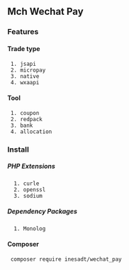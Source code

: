 ## Mch Wechat Pay
### Features
#### Trade type
     1. jsapi
     2. micropay
     3. native
     4. wxaapi
#### Tool
     1. coupon
     2. redpack
     3. bank
     4. allocation


### Install
##### PHP Extensions
      1. curle
      2. openssl 
      3. sodium
      
##### Dependency Packages
      1. Monolog
#### Composer 
     composer require inesadt/wechat_pay
    

